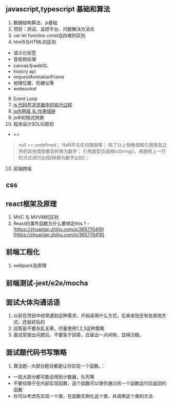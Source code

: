 ## javascript,typescript 基础和算法
1. 数据结构算法、js基础
3. 项目：测试、监控平台、问题解决方法论
4. var let function const这四者的区别
5. html5与HTML的区别
* 语义化标签
* 音视频处理
* canvas与webGL
* history api
* requestAnimationFrame
* 地理位置、陀螺仪等
* websocket
6. Event Loop
7. [js 代码在浏览器中的执行过程](https://zhuanlan.zhihu.com/p/133339632)
8. [js作用域 与 作用域链](https://zhuanlan.zhihu.com/p/133339632)
9. js中的隐式转换
10. 程序设计SOLID原则
* ==
> null == undefined；
> NaN不与任何值相等；
> 除了以上特殊值和引用类型之外的其他类型都会转换为数字；
> 引用类型会调用toString()，再按照上一行的方式进行比较[转换为数字比较]；
10. 前端跨域
## css
## react框架及原理
1. MVC 与 MVVM的区别
2. React的事件函数为什么要绑定this？-(https://zhuanlan.zhihu.com/p/365770419)[https://zhuanlan.zhihu.com/p/365770419]
## 前端工程化
1. webpack及原理
## 前端测试-jest/e2e/mocha



## 面试大体沟通话语
1. 以前在项目中经常遇到这种需求，开始采用什么方式，后来发现还有些其他方式，还挺好玩的
2. 回答是不要杂乱无章，尽量使用1,2,3这种策略
3. 面试官提出问题后，不要急于回答，应留出一点间隙，显得沉稳。

## 面试题代码书写策略
1. 算法题--大部分题目都是让你实现一个函数，：
* 一般大部分都可能会用到计数器，队列等
* 不要仅限于在内部实现函数，这个函数可以使你通过另一个函数运行后返回的函数
* 你可以考虑先实现一个类，在函数实例化这个类，并调用这个类的方法
